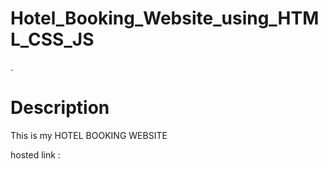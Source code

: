 # Hotel_Booking_Website_using_HTML_CSS_JS
.

# Description

This is my HOTEL BOOKING WEBSITE

hosted link :
